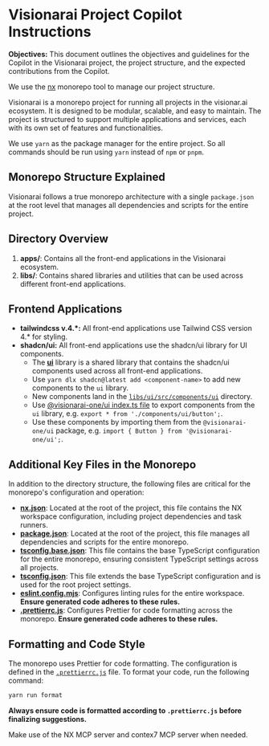 # Visionarai Project Copilot Instructions

**Objectives:** This document outlines the objectives and guidelines for the Copilot in the Visionarai project, the project structure, and the expected contributions from the Copilot.

We use the [nx](https://nx.dev/getting-started/intro) monorepo tool to manage our project structure.

Visionarai is a monorepo project for running all projects in the visionar.ai ecosystem. It is designed to be modular, scalable, and easy to maintain. The project is structured to support multiple applications and services, each with its own set of features and functionalities.

We use `yarn` as the package manager for the entire project. So all commands should be run using `yarn` instead of `npm` or `pnpm`.

## Monorepo Structure Explained

Visionarai follows a true monorepo architecture with a single `package.json` at the root level that manages all dependencies and scripts for the entire project.

## Directory Overview

1. **apps/**: Contains all the front-end applications in the Visionarai ecosystem.
2. **libs/**: Contains shared libraries and utilities that can be used across different front-end applications.

## Frontend Applications

- **tailwindcss v.4.\*:** All front-end applications use Tailwind CSS version 4.\* for styling.
- **shadcn/ui:** All front-end applications use the shadcn/ui library for UI components.
  - The [**ui**](../libs/ui) library is a shared library that contains the shadcn/ui components used across all front-end applications.
  - Use `yarn dlx shadcn@latest add <component-name>` to add new components to the `ui` library.
  - New components land in the [`libs/ui/src/components/ui`](../libs/ui/src/components/ui) directory.
  - Use [@visionarai-one/ui index.ts file](../libs/ui/src/index.ts) to export components from the `ui` library, e.g. `export * from './components/ui/button';`.
  - Use these components by importing them from the `@visionarai-one/ui` package, e.g. `import { Button } from '@visionarai-one/ui';`.

## Additional Key Files in the Monorepo

In addition to the directory structure, the following files are critical for the monorepo's configuration and operation:

- [**nx.json**](../nx.json): Located at the root of the project, this file contains the NX workspace configuration, including project dependencies and task runners.
- [**package.json**](../package.json): Located at the root of the project, this file manages all dependencies and scripts for the entire monorepo.
- [**tsconfig.base.json**](../tsconfig.base.json): This file contains the base TypeScript configuration for the entire monorepo, ensuring consistent TypeScript settings across all projects.
- [**tsconfig.json**](../tsconfig.json): This file extends the base TypeScript configuration and is used for the root project settings.
- [**eslint.config.mjs**](../eslint.config.mjs): Configures linting rules for the entire workspace. **Ensure generated code adheres to these rules.**
- [**.prettierrc.js**](../.prettierrc.js): Configures Prettier for code formatting across the monorepo. **Ensure generated code adheres to these rules.**

## Formatting and Code Style

The monorepo uses Prettier for code formatting. The configuration is defined in the [`.prettierrc.js`](../.prettierrc.js) file. To format your code, run the following command:

```bash
yarn run format
```

**Always ensure code is formatted according to `.prettierrc.js` before finalizing suggestions.**

Make use of the NX MCP server and contex7 MCP server when needed.
